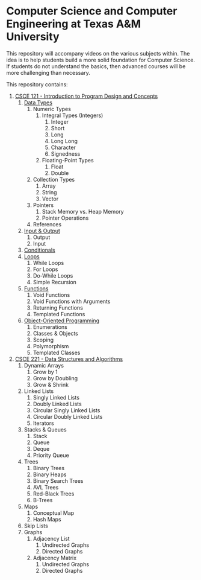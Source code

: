 # Computer Science and Computer Engineering at Texas A&amp;M University
This repository will accompany videos on the various subjects within. The idea is to help students build a more solid foundation for Computer Science. If students do not understand the basics, then advanced courses will be more challenging than necessary.

This repository contains:
1. [CSCE 121 - Introduction to Program Design and Concepts](CSCE%20121%20-%20Introduction%20to%20Program%20Design%20and%20Concepts)
   1. [Data Types](CSCE%20121%20-%20Introduction%20to%20Program%20Design%20and%20Concepts/1%20Data%20Types)
      1. Numeric Types
         1. Integral Types (Integers)
            1. Integer
            2. Short
            3. Long
            4. Long Long
            5. Character
            6. Signedness
         2. Floating-Point Types
            1. Float
            2. Double
      2. Collection Types
         1. Array
         2. String
         3. Vector
      3. Pointers
         1. Stack Memory vs. Heap Memory
         2. Pointer Operations
      4. References
   2. [Input &amp; Output](CSCE%20121%20-%20Introduction%20to%20Program%20Design%20and%20Concepts/2%20Input%20%26%20Output)
      1. Output
      2. Input
   3. [Conditionals](CSCE%20121%20-%20Introduction%20to%20Program%20Design%20and%20Concepts/3%20Conditionals)
   4. [Loops](CSCE%20121%20-%20Introduction%20to%20Program%20Design%20and%20Concepts/4%20Loops)
      1. While Loops
      2. For Loops
      3. Do-While Loops
      4. Simple Recursion
   5. [Functions](CSCE%20121%20-%20Introduction%20to%20Program%20Design%20and%20Concepts/5%20Functions)
      1. Void Functions
      2. Void Functions with Arguments
      3. Returning Functions
      4. Templated Functions
   6. [Object-Oriented Programming](CSCE%20121%20-%20Introduction%20to%20Program%20Design%20and%20Concepts/6%20Object%20Oriented%20Programming)
      1. Enumerations
      2. Classes &amp; Objects
      3. Scoping
      4. Polymorphism
      5. Templated Classes
2. [CSCE 221 - Data Structures and Algorithms](CSCE%20221%20-%20Data%20Structures%20and%20Algorithms)
   1. Dynamic Arrays
      1. Grow by 1
      2. Grow by Doubling
      3. Grow &amp; Shrink
   2. Linked Lists
      1. Singly Linked Lists
      2. Doubly Linked Lists
      3. Circular Singly Linked Lists
      4. Circular Doubly Linked Lists
      5. Iterators
   3. Stacks &amp; Queues
      1. Stack
      2. Queue
      3. Deque
      4. Priority Queue
   4. Trees
      1. Binary Trees
      2. Binary Heaps
      3. Binary Search Trees
      4. AVL Trees
      5. Red-Black Trees
      6. B-Trees
   5. Maps
      1. Conceptual Map
      2. Hash Maps
   6. Skip Lists
   7. Graphs
      1. Adjacency List
         1. Undirected Graphs
         2. Directed Graphs
      2. Adjacency Matrix
         1. Undirected Graphs
         2. Directed Graphs